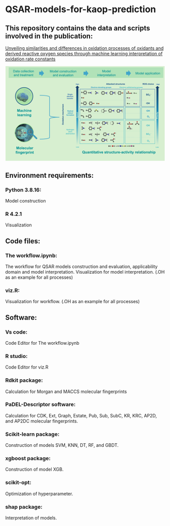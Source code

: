 # QSAR-models-for-kaop-prediction

## This repository contains the data and scripts involved in the publication:
[Unveiling similarities and differences in oxidation processes of oxidants and derived reactive oxygen species through machine learning interpretation of oxidation rate constants](https://www.sciencedirect.com/science/article/pii/S1383586624003885?via%3Dihub)
<div align="center">
  <img src="https://github.com/lzhzzzzwill/QSAR-Models-for-Kaop-Prediction/blob/main/viz/TOC1.png">
</div>

## Environment requirements:
### Python 3.8.16:
Model construction
### R 4.2.1
Visualization

## Code files:
### The workflow.ipynb:
The workflow for QSAR models construction and evaluation, applicability domain and model interpretation. Visualization for model interpretation. (.OH as an example for all processes)
### viz.R:
Visualization for workflow. (.OH as an example for all processes)

## Software:
### Vs code: 
Code Editor for The workflow.ipynb
### R studio:
Code Editor for viz.R
### Rdkit package:
Calculation for Morgan and MACCS molecular fingerprints
### PaDEL-Descriptor software:
Calculation for CDK, Ext, Graph, Estate, Pub, Sub, SubC, KR, KRC, AP2D, and AP2DC  molecular fingerprints.
### Scikit-learn package:
Construction of models SVM, KNN, DT, RF, and GBDT. 
### xgboost package:
Construction of model XGB.
### scikit-opt:
Optimization of hyperparameter.
### shap package:
Interpretation of models.

